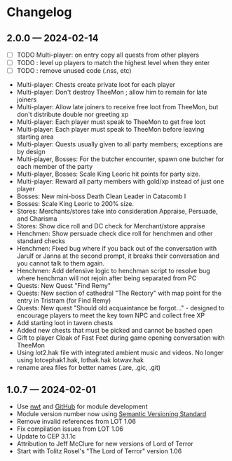 # Changelog
## 2.0.0 &mdash; 2024-02-14
* [ ] TODO Multi-player: on entry copy all quests from other players
* [ ] TODO : level up players to match the highest level when they enter
* [ ] TODO : remove unused code (.nss, etc)
* Multi-player: Chests create private loot for each player
* Multi-player: Don't destroy TheeMon ; allow him to remain for late joiners
* Multi-player: Allow late joiners to receive free loot from TheeMon, but don't distribute double nor greeting xp
* Multi-player: Each player must speak to TheeMon to get free loot
* Multi-player: Each player must speak to TheeMon before leaving starting area
* Multi-player: Quests usually given to all party members; exceptions are by design
* Multi-player, Bosses: For the butcher encounter, spawn one butcher for each member of the party
* Multi-player, Bosses: Scale King Leoric hit points for party size.
* Multi-player: Reward all party members with gold/xp instead of just one player
* Bosses: New mini-boss Death Clean Leader in Catacomb I
* Bosses: Scale King Leoric to 200% size.
* Stores: Merchants/stores take into consideration Appraise, Persuade, and Charisma
* Stores: Show dice roll and DC check for Merchant/store appraise
* Henchmen: Show persuade check dice roll for henchmen and other standard checks
* Henchmen: Fixed bug where if you back out of the conversation with Jarulf or Janna at the second prompt, it breaks their conversation and you cannot talk to them again.
* Henchmen: Add defensive logic to henchman script to resolve bug where henchman will not rejoin after being separated from PC
* Quests: New Quest "Find Remy"
* Quests: New section of cathedral "The Rectory" with map point for the entry in Tristram (for Find Remy)
* Quests: New quest "Should old acquaintance be forgot..." - designed to encourage players to meet the key town NPC and collect free XP
* Add starting loot in tavern chests
* Added new chests that must be picked and cannot be bashed open
* Gift to player Cloak of Fast Feet during game opening conversation with TheeMon
* Using lot2.hak file with integrated ambient music and videos.  No longer using lotcephak1.hak, lothak.hak lotwav.hak
* rename area files for better names (.are, .gic, .git)

## 1.0.7 &mdash; 2024-02-01 
* Use [nwt](https://github.com/jeffmcclure/nwt) and [GitHub](https://github.com/jeffmcclure/lot5) for module development
* Module version number now using [Semantic Versioning Standard](https://semver.org)
* Remove invalid references from LOT 1.06
* Fix compilation issues from LOT 1.06
* Update to CEP 3.1.1c
* Attribution to Jeff McClure for new versions of Lord of Terror
* Start with Tolitz Rosel's "The Lord of Terror" version 1.06
